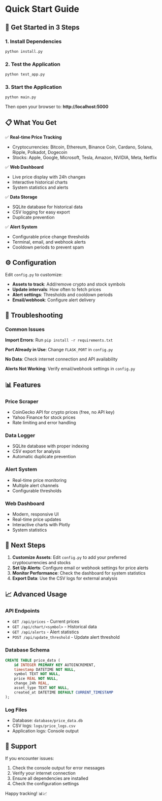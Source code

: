 # Quick Start Guide

## 🚀 Get Started in 3 Steps

### 1. Install Dependencies
```bash
python install.py
```

### 2. Test the Application
```bash
python test_app.py
```

### 3. Start the Application
```bash
python main.py
```

Then open your browser to: **http://localhost:5000**

## 📋 What You Get

✅ **Real-time Price Tracking**
- Cryptocurrencies: Bitcoin, Ethereum, Binance Coin, Cardano, Solana, Ripple, Polkadot, Dogecoin
- Stocks: Apple, Google, Microsoft, Tesla, Amazon, NVIDIA, Meta, Netflix

✅ **Web Dashboard**
- Live price display with 24h changes
- Interactive historical charts
- System statistics and alerts

✅ **Data Storage**
- SQLite database for historical data
- CSV logging for easy export
- Duplicate prevention

✅ **Alert System**
- Configurable price change thresholds
- Terminal, email, and webhook alerts
- Cooldown periods to prevent spam

## ⚙️ Configuration

Edit `config.py` to customize:

- **Assets to track**: Add/remove crypto and stock symbols
- **Update intervals**: How often to fetch prices
- **Alert settings**: Thresholds and cooldown periods
- **Email/webhook**: Configure alert delivery

## 🔧 Troubleshooting

### Common Issues

**Import Errors**: Run `pip install -r requirements.txt`

**Port Already in Use**: Change `FLASK_PORT` in `config.py`

**No Data**: Check internet connection and API availability

**Alerts Not Working**: Verify email/webhook settings in `config.py`

## 📊 Features

### Price Scraper
- CoinGecko API for crypto prices (free, no API key)
- Yahoo Finance for stock prices
- Rate limiting and error handling

### Data Logger
- SQLite database with proper indexing
- CSV export for analysis
- Automatic duplicate prevention

### Alert System
- Real-time price monitoring
- Multiple alert channels
- Configurable thresholds

### Web Dashboard
- Modern, responsive UI
- Real-time price updates
- Interactive charts with Plotly
- System statistics

## 🎯 Next Steps

1. **Customize Assets**: Edit `config.py` to add your preferred cryptocurrencies and stocks
2. **Set Up Alerts**: Configure email or webhook settings for price alerts
3. **Monitor Performance**: Check the dashboard for system statistics
4. **Export Data**: Use the CSV logs for external analysis

## 📈 Advanced Usage

### API Endpoints
- `GET /api/prices` - Current prices
- `GET /api/chart/<symbol>` - Historical data
- `GET /api/alerts` - Alert statistics
- `POST /api/update_threshold` - Update alert threshold

### Database Schema
```sql
CREATE TABLE price_data (
    id INTEGER PRIMARY KEY AUTOINCREMENT,
    timestamp DATETIME NOT NULL,
    symbol TEXT NOT NULL,
    price REAL NOT NULL,
    change_24h REAL,
    asset_type TEXT NOT NULL,
    created_at DATETIME DEFAULT CURRENT_TIMESTAMP
);
```

### Log Files
- Database: `database/price_data.db`
- CSV logs: `logs/price_logs.csv`
- Application logs: Console output

## 🤝 Support

If you encounter issues:
1. Check the console output for error messages
2. Verify your internet connection
3. Ensure all dependencies are installed
4. Check the configuration settings

Happy tracking! 📊📈 